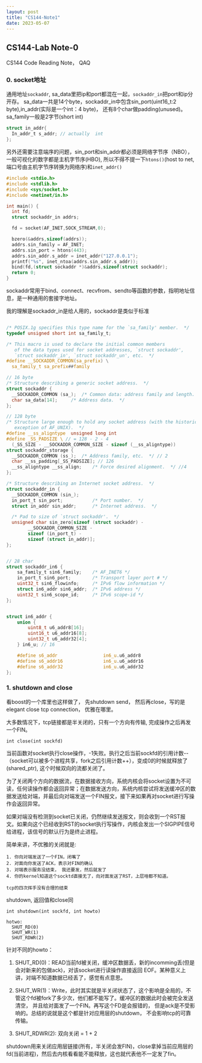 ```yaml
---
layout: post
title: "CS144-Note1"
date: 2023-05-07
---
```


## CS144-Lab Note-0

CS144 Code Reading Note， QAQ

### 0. socket地址

通用地址`sockaddr`, sa_data里把ip和port都混在一起，`sockaddr_in`把port和ip分开存。
sa_data一共是14个byte，sockaddr_in中包含sin_port(uint16_t:2 byte),in_addr(实际是一个int：4 byte)， 还有8个char做padding(unused)。sa_family一般是2字节(short int)

```c
struct in_addr{
  In_addr_t s_addr; // actually  int
};
```
另外还需要注意端序的问题，sin_port和sin_addr都必须是网络字节序（NBO），一般可视化的数字都是主机字节序(HBO), 所以不得不提一下`htons()`(host to net, 端口号由主机字节序转换为网络序)和`inet_addr()`

```c
#include <stdio.h>
#include <stdlib.h>
#include <sys/socket.h>
#include <netinet/in.h>

int main() {
  int fd;
  struct sockaddr_in addrs;

  fd = socket(AF_INET,SOCK_STREAM,0);

  bzero(&addrs,sizeof(addrs)); 
  addrs.sin_family = AF_INET; 
  addrs.sin_port = htons(443);
  addrs.sin_addr.s_addr = inet_addr("127.0.0.1");
  printf("%s", inet_ntoa(addrs.sin_addr.s_addr));
  bind(fd,(struct sockaddr *)&addrs,sizeof(struct sockaddr); 
  return 0;
}
```

sockaddr常用于bind、connect、recvfrom、sendto等函数的参数，指明地址信息，是一种通用的套接字地址。

我的理解是sockaddr_in是给人用的，sockaddr是类似于标准


```c

/* POSIX.1g specifies this type name for the `sa_family' member.  */
typedef unsigned short int sa_family_t;

/* This macro is used to declare the initial common members
   of the data types used for socket addresses, `struct sockaddr',
   `struct sockaddr_in', `struct sockaddr_un', etc.  */
#define	__SOCKADDR_COMMON(sa_prefix) \
  sa_family_t sa_prefix##family

// 16 byte
/* Structure describing a generic socket address.  */
struct sockaddr {
  __SOCKADDR_COMMON (sa_);	/* Common data: address family and length.  */
  char sa_data[14];		/* Address data.  */
};

// 128 byte
/* Structure large enough to hold any socket address (with the historical
   exception of AF_UNIX).  */
#define __ss_aligntype	unsigned long int
#define _SS_PADSIZE \ // = 128 - 2 - 4 
  (_SS_SIZE - __SOCKADDR_COMMON_SIZE - sizeof (__ss_aligntype))
struct sockaddr_storage {
  __SOCKADDR_COMMON (ss_);	/* Address family, etc.  */ // 2 
  char __ss_padding[_SS_PADSIZE]; // 126 
  __ss_aligntype __ss_align;	/* Force desired alignment.  */ //4
};

/* Structure describing an Internet socket address.  */
struct sockaddr_in {
  __SOCKADDR_COMMON (sin_);
  in_port_t sin_port;			/* Port number.  */
  struct in_addr sin_addr;		/* Internet address.  */

  /* Pad to size of `struct sockaddr'.  */
  unsigned char sin_zero[sizeof (struct sockaddr) -
        __SOCKADDR_COMMON_SIZE -
        sizeof (in_port_t) -
        sizeof (struct in_addr)];
};


// 28 char
struct sockaddr_in6 {
    sa_family_t sin6_family;    /* AF_INET6 */
    in_port_t sin6_port;        /* Transport layer port # */
    uint32_t sin6_flowinfo;     /* IPv6 flow information */
    struct in6_addr sin6_addr;  /* IPv6 address */
    uint32_t sin6_scope_id;     /* IPv6 scope-id */
};


struct in6_addr {
    union {
        uint8_t u6_addr8[16];
        uint16_t u6_addr16[8];
        uint32_t u6_addr32[4];
    } in6_u; // 16 

    #define s6_addr                 in6_u.u6_addr8
    #define s6_addr16               in6_u.u6_addr16
    #define s6_addr32               in6_u.u6_addr32
};

```


### 1. shutdown and close

看boost的一个库里也这样做了， 先shutdown send， 然后再close，写的是elegant close tcp connection， 优雅在哪里。

大多数情况下，tcp链接都是半关闭的，只有一个方向有传输, 完成操作之后再发一个FIN。

```
int close(int sockfd)
```
当前函数对socket执行close操作，-1失败。执行之后当前sockfd的引用计数--（socket可以被多个进程共享，fork之后引用计数++），变成0的时候就释放了(shared_ptr), 这个时候双向的流都关闭了。

为了关闭两个方向的数据流，在数据接收方向，系统内核会将socket设置为不可读，任何读操作都会返回异常；在数据发送方向，系统内核尝试将发送缓冲区的数据发送给对端，并最后向对端发送一个FIN报文，接下来如果再对socket进行写操作会返回异常。

如果对端没有检测到socket已关闭，仍然继续发送报文，则会收到一个RST报文。如果向这个已经收到RST的socket执行写操作，内核会发出一个SIGPIPE信号给进程，该信号的默认行为是终止进程。

简单来讲，不优雅的关闭就是:
```
1. 你向对端发送了一个FIN，闭嘴了
2. 对面向你发送了ACK，表示对FIN的确认
3. 对端表示服务没结束， 我还要发，然后就发了
4. 你的kernel知道这个socktd直接无了，向对面发送了RST，上层啥都不知道。

tcp的四次挥手没有合理的结束
```

shutdown, 返回值和close同
```
int shutdown(int sockfd, int howto)

hotwo:
  SHUT_RD(0)
  SHUT_WR(1)
  SHUT_RDWR(2)
```

针对不同的howto：

1. SHUT_RD(0)：READ当前fd被关闭，缓冲区数据丢，新的incomming丢(但是会对新来的包做ack)，对该socket进行读操作直接返回 EOF。某种意义上讲，对端不知道数据已经丢了，感觉有点意思。

2. SHUT_WR(1)：Write，此时其实就是半关闭状态了，这个影响是全局的，不管这个fd被fork了多少次，他们都不能写了。缓冲区的数据此时会被完全发送清空， 并且给对面发了一个FIN。再写这个FD是会报错的， 但是ack是不受影响的。总结的说就是这个都是针对应用层的shutdown， 不会影响tcp的可靠传输。

3. SHUT_RDWR(2): 双向关闭 = 1 + 2

shutdown用来关闭应用层链接(所有，半关闭会发FIN)，close拿掉当前应用层的fd(当前进程)，然后去内核看看能不能释放，这也就代表他不一定发了fin。

